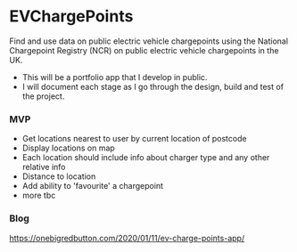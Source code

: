 # EVChargePoints
Find and use data on public electric vehicle chargepoints using the National Chargepoint Registry (NCR) on public electric vehicle chargepoints in the UK.

- This will be a portfolio app that I develop in public. 
- I will document each stage as I go through the design, build and test of the project.

### MVP
- Get locations nearest to user by current location of postcode
- Display locations on map
- Each location should include info about charger type and any other relative info
- Distance to location
- Add ability to 'favourite' a chargepoint
- more tbc

### Blog
https://onebigredbutton.com/2020/01/11/ev-charge-points-app/
